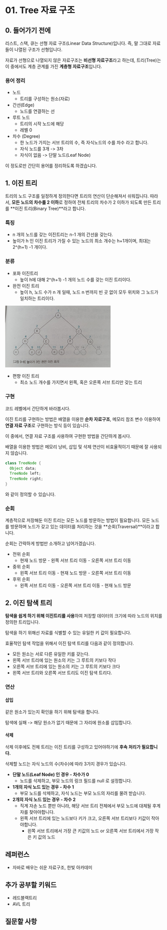 # 01. Tree 자료 구조



## 0. 들어가기 전에

리스트, 스택, 큐는 선형 자료 구조(Linear Data Structure)입니다. 
즉, 말 그대로 자료들이 나열된 구조가 선형입니다.

자료가 선형으로 나열되지 않은 자료구조는 **비선형 자료구조**라고 하는데, 
트리(Tree)는 이 중에서도 계층 관계를 가진
**계층형 자료구조**입니다.



### 용어 정리

- 노드
  - 트리를 구성하는 원소(자료)
- 간선(Edge)
  - 노드를 연결하는 선
- 루트 노드
  - 트리의 시작 노드에 해당
  - 레벨 0
- 차수 (Degree)
  - 한 노드가 가지는 서브 트리의 수, 즉 자식노드의 수를 차수 라고 합니다.
  - 자식 노드를 3개 -> 3차
  - 자식이 없음 -> 단말 노드(Leaf Node)

이 정도로만 간단히 용어를 정리하도록 하겠습니다.



## 1. 이진 트리

트리의 노드 구조를 일정하게 정의한다면 트리의 연산이 단순해져서 쉬워집니다.
따라서, **모든 노드의 차수를 2 이하**로 정하여 전체 트리의 차수가 2 이하가 되도록 만든 트리를 
**이진 트리(Binary Tree)**라고 합니다.



### 특징

- n 개의 노드를 갖는 이진트리는 n-1 개의 간선을 갖는다.
- 높이가 h 인 이진 트리가 가질 수 있는 노드의 최소 개수는 h+1개이며, 최대는 2^(h+1) -1 개이다.



### 분류

- 포화 이진트리
  - 높이 h에 대해 2^(h+1) -1 개의 노드 수를 갖는 이진 트리이다.
- 완전 이진 트리
  - 높이 h, 노드 수가 n 개 일때, 노드 n 번까지 빈 곳 없이 모두 위치와 그 노드가 일치하는 트리이다.

<img src="../assets/data_structure/complete_bi_tree.png" alt="image-20210404151945212" style="zoom:33%;" />

- 편향 이진 트리
  - 최소 노드 개수를 가지면서 왼쪽, 혹은 오른쪽 서브 트리만 갖는 트리



### 구현

코드 레벨에서 간단하게 바라봅시다.

이진 트리를 구현하는 방법은 배열을 이용한 **순차 자료구조**, 메모리 참조 변수 이용하여 **연결 자료 구조**로 구현하는 방식 등이 있습니다. 

이 중에서, 연결 자료 구조를 사용하여 구현한 방법을 간단하게 봅시다.

배열을 이용한 방법은 메모리 낭비, 삽입 및 삭제 연산이 비효율적이기 때문에 잘 사용되지 않습니다.

```java
class TreeNode {
  Object data;
  TreeNode left;
  TreeNode right;
}
```

와 같이 정의할 수 있습니다.

### 순회

계층적으로 저장해둔 이진 트리는 모든 노드를 방문하는 방법이 필요합니다.
모든 노드를 방문하며 노드가 갖고 있는 데이터를 처리하는 것을 **순회(Traversal)**이라고 합니다.

순회는 간략하게 방법만 소개하고 넘어가겠습니다.

- 전위 순회
  - 현재 노드 방문 - 왼쪽 서브 트리 이동 - 오른쪽 서브 트리 이동
- 중위 순회
  - 왼쪽 서브 트리 이동 - 현재 노드 방문 - 오른쪽 서브 트리 이동
- 후위 순회
  - 왼쪽 서브 트리 이동 - 오른쪽 서브 트리 이동 - 현재 노드 방문



## 2. 이진 탐색 트리

**탐색을 쉽게 하기 위해 이진트리를 사용**하여 저장할 데이터의 크기에 따라 노드의 위치를 정의한 트리입니다.

탐색을 하기 위해선 자료를 식별할 수 있는 유일한 키 값이 필요합니다.

효율적인 탐색 작업을 위해서 이진 탐색 트리를 다음과 같이 정의합니다.

- 모든 원소는 서로 다른 유일한 키를 갖는다.
- 왼쪽 서브 트리에 있는 원소의 키는 그 루트의 키보다 작다
- 오른쪽 서브 트리에 있는 원소의 키는 그 루트의 키보다 크다
- 왼쪽 서브 트리와 오른쪽 서브 트리도 이진 탐색 트리다.



### 연산

#### 삽입

같은 원소가 있는지 확인을 하기 위해 탐색을 합니다.

탐색에 실패 -> 해당 원소가 없기 때문에 그 자리에 원소를 삽입합니다.

#### 삭제

삭제 이후에도 전체 트리는 이진 트리를 구성하고 있어야하기에 **후속 처리가 필요합니다.**

삭제할 노드는 자식 노드의 수(차수)에 따라 3가지 경우가 있습니다.

- **단말 노드(Leaf Node) 인 경우 - 차수가 0**
  - 노드를 삭제하고, 부모 노드의 링크 필드를 null 로 설정합니다.
- **1개의 자식 노드 있는 경우 - 차수 1**
  - 부모 노드를 삭제하고, 자식 노드는 부모 노드의 자리를 물려 받습니다.
- **2개의 자식 노드 있는 경우 - 차수 2**
  - 직계 자손 노드 뿐만 아니라, 해당 서브 트리 전체에서 부모 노드에 대체될 후계자를 찾아야합니다.
  - 왼쪽 서브 트리에 있는 노드보다 키가 크고,
    오른쪽 서브 트리보다 키값이 작아야합니다.
    - 왼쪽 서브 트리에서 가장 큰 키값의 노드 or 오른쪽 서브 트리에서 가장 작은 키 값의 노드









## 레퍼런스

- 자바로 배우는 쉬운 자료구조, 한빛 아카데미



## 추가 공부할 키워드

- 레드블랙트리
- AVL 트리

## 질문할 사항

